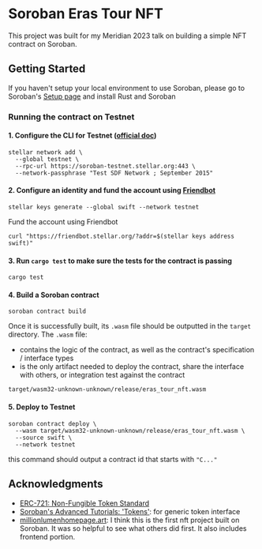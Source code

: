# Soroban Eras Tour NFT

This project was built for my Meridian 2023 talk on building a simple NFT contract on Soroban.

## Getting Started

If you haven't setup your local environment to use Soroban, please go to Soroban's [Setup page](https://soroban.stellar.org/docs/getting-started/setup) and install Rust and Soroban

### Running the contract on Testnet

#### 1. Configure the CLI for Testnet ([official doc](https://developers.stellar.org/docs/build/smart-contracts/getting-started/setup#configuring-the-cli-for-testnet))

```
stellar network add \
  --global testnet \
  --rpc-url https://soroban-testnet.stellar.org:443 \
  --network-passphrase "Test SDF Network ; September 2015"
```

#### 2. Configure an identity and fund the account using [Friendbot](https://developers.stellar.org/docs/build/smart-contracts/getting-started/setup#configure-an-identity)

```
stellar keys generate --global swift --network testnet
```

Fund the account using Friendbot

```
curl "https://friendbot.stellar.org/?addr=$(stellar keys address swift)"
```

#### 3. Run `cargo test` to make sure the tests for the contract is passing

```
cargo test
```

#### 4. Build a Soroban contract

```
soroban contract build
```

Once it is successfully built, its `.wasm` file should be outputted in the `target` directory. The `.wasm` file:

- contains the logic of the contract, as well as the contract's specification / interface types
- is the only artifact needed to deploy the contract, share the interface with others, or integration test against the contract

```
target/wasm32-unknown-unknown/release/eras_tour_nft.wasm
```

#### 5. Deploy to Testnet

```
soroban contract deploy \
  --wasm target/wasm32-unknown-unknown/release/eras_tour_nft.wasm \
  --source swift \
  --network testnet
```

this command should output a contract id that starts with `"C..."`

## Acknowledgments

- [ERC-721: Non-Fungible Token Standard](https://eips.ethereum.org/EIPS/eip-721)
- [Soroban's Advanced Tutorials: 'Tokens'](https://soroban.stellar.org/docs/tutorials/tokens): for generic token interface
- [millionlumenhomepage.art](https://github.com/candela-network/millionlumenhomepage.art): I think this is the first nft project built on Soroban. It was so helpful to see what others did first. It also includes frontend portion.
